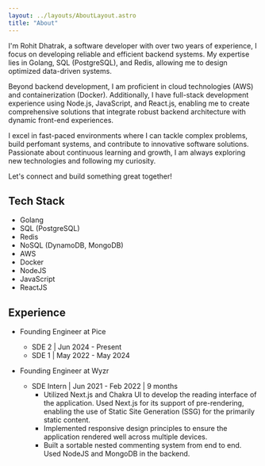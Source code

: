 ```yaml
---
layout: ../layouts/AboutLayout.astro
title: "About"
---
```


I'm Rohit Dhatrak, a software developer with over two years of experience, I focus on developing reliable and efficient backend systems. My expertise lies in Golang, SQL (PostgreSQL), and Redis, allowing me to design optimized data-driven systems.

Beyond backend development, I am proficient in cloud technologies (AWS) and containerization (Docker). Additionally, I have full-stack development experience using Node.js, JavaScript, and React.js, enabling me to create  comprehensive solutions that integrate robust backend architecture with dynamic front-end experiences.

I excel in fast-paced environments where I can tackle complex problems, build perfomant systems, and contribute to innovative software solutions. Passionate about continuous learning and growth, I am always exploring new technologies and following my curiosity.

Let's connect and build something great together!

<Socials />

## Tech Stack

- Golang
- SQL (PostgreSQL)
- Redis
- NoSQL (DynamoDB, MongoDB)
- AWS
- Docker
- NodeJS
- JavaScript
- ReactJS

## Experience

- Founding Engineer at Pice
  - SDE 2 | Jun 2024 - Present
  - SDE 1 | May 2022 - May 2024

- Founding Engineer at Wyzr
  - SDE Intern | Jun 2021 - Feb 2022 | 9 months
    - Utilized Next.js and Chakra UI to develop the reading interface of the application. Used Next.js for its support of pre-rendering, enabling the use of Static Site Generation (SSG) for the primarily static content. 
    - Implemented responsive design principles to ensure the application rendered well across multiple devices.
    - Built a sortable nested commenting system from end to end. Used NodeJS and MongoDB in the backend.
